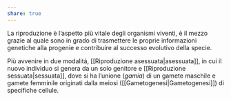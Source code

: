 ```yaml
---
share: true
---
```

La riproduzione è l’aspetto più vitale degli organismi viventi, è il mezzo grazie al quale sono in grado di trasmettere le proprie informazioni genetiche alla progenie e contribuire al successo evolutivo della specie.

Più avvenire in due modalità, [[Riproduzione asessuata|asessuata]], in cui il nuovo individuo si genera da un solo genitore e [[Riproduzione sessuata|sessuata]], dove si ha l’unione (*gamia*) di un gamete maschile e gamete femminile originati dalla meiosi ([[Gametogenesi|Gametogenesi]]) di specifiche cellule.